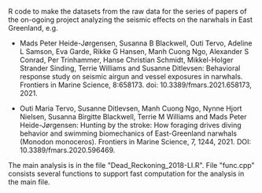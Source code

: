 
R code to make the datasets from the raw data for the series of papers of the on-ogoing project analyzing the seismic effects on the narwhals in East Greenland, e.g.

 - Mads Peter Heide-Jørgensen, Susanna B Blackwell, Outi Tervo, Adeline L Samson, Eva Garde, Rikke G Hansen, Manh Cuong Ngo, Alexander S Conrad, Per Trinhammer, Hanse Christian Schmidt, Mikkel-Holger Strander Sinding, Terrie Williams and Susanne Ditlevsen: Behavioral response study on seismic airgun and vessel exposures in narwhals. Frontiers in Marine Science, 8:658173. doi: 10.3389/fmars.2021.658173, 2021. 

 - Outi Maria Tervo, Susanne Ditlevsen, Manh Cuong Ngo, Nynne Hjort Nielsen, Susanna Birgitte Blackwell, Terrie M Williams and Mads Peter Heide-Jørgensen: Hunting by the stroke: How foraging drives diving behavior and swimming biomechanics of East-Greenland narwhals (Monodon monoceros). Frontiers in Marine Science, 7, 1244, 2021. DOI: 10.3389/fmars.2020.596469.


The main analysis is in the file "Dead_Reckoning_2018-LI.R".
File "func.cpp" consists several functions to support fast computation for the analysis in the main file.

